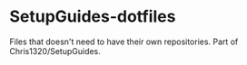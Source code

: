 # SetupGuides-dotfiles
Files that doesn't need to have their own repositories. Part of Chris1320/SetupGuides.
